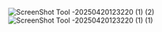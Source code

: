 ![ScreenShot Tool -20250420123220 (1) (2)](https://github.com/user-attachments/assets/5a50fc21-a20d-40aa-a929-db1fd77f14b5)
![ScreenShot Tool -20250420123220 (1) (1)](https://github.com/user-attachments/assets/210f2979-a33e-4fed-89f4-178f1240a143)
